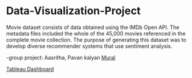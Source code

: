 # Data-Visualization-Project
Movie dataset consists of data obtained using the IMDb Open API. The metadata files included the whole of the 45,000 movies referenced in the complete movie collection. The purpose of generating this dataset was to develop diverse recommender systems that use sentiment analysis. 

-group project: Aasritha, Pavan kalyan
[Mural](https://app.mural.co/t/dvproject4830/m/dvproject4830/1699563634432/41164a00ee4d15bf041988db73e8d938b1dbbfb0?sender=u532456dadd8ca56710e31855 )

[Tableau Dashboard](https://public.tableau.com/app/profile/pavan.kalyan.imadabathini/viz/Tableau_Project_Team2/FinalDashboard?publish=yes)
